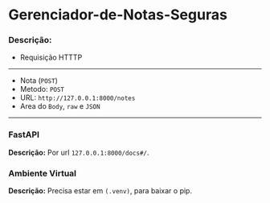 # Gerenciador-de-Notas-Seguras
### Descrição: 
- Requisição HTTTP

---

- Nota (```POST```)
- Metodo: ```POST```
- URL: ```http://127.0.0.1:8000/notes```
- Area do `Body`, `raw` e `JSON`

---
### FastAPI
**Descrição:** Por url `127.0.0.1:8000/docs#/`.

### Ambiente Virtual 
**Descrição:** Precisa estar em `(.venv)`, para baixar o pip.
